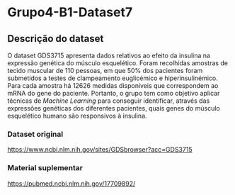 # Grupo4-B1-Dataset7

## Descrição do dataset
O dataset GDS3715 apresenta dados relativos ao efeito da insulina na expressão genética do músculo esquelético. 
Foram recolhidas amostras de tecido muscular de 110 pessoas, em que 50% dos pacientes foram submetidos a testes de clampeamento euglicémico e hiperinsulinémico. Para cada amostra há 12626 medidas disponíveis que correspondem ao mRNA do gene do paciente.
Portanto, o grupo tem como objetivo aplicar técnicas de *Machine Learning* para conseguir identificar, através das expressões genéticas dos diferentes pacientes, quais genes do músculo esquelético humano são responsivos à insulina.

### Dataset original
https://www.ncbi.nlm.nih.gov/sites/GDSbrowser?acc=GDS3715

### Material suplementar
https://pubmed.ncbi.nlm.nih.gov/17709892/
